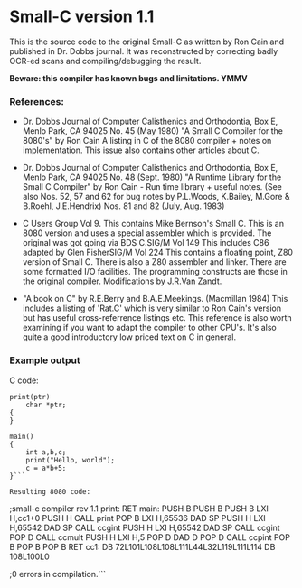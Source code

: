 # Small-C version 1.1

This is the source code to the original Small-C as written by Ron Cain and published in Dr. Dobbs journal. It was reconstructed by correcting badly OCR-ed scans and compiling/debugging the result.

<b>Beware: this compiler has known bugs and limitations. YMMV</b>

### References:
* Dr. Dobbs Journal of Computer Calisthenics and Orthodontia, Box E, Menlo Park, CA 94025 No. 45 (May 1980) "A Small C Compiler for the 8080's" by Ron Cain A listing in C of the 8080 compiler + notes on implementation. This issue also contains other articles about C.

* Dr. Dobbs Journal of Computer Calisthenics and Orthodontia, Box E, Menlo Park, CA 94025 No. 48 (Sept. 1980) "A Runtime Library for the Small C Compiler" by Ron Cain - Run time library + useful notes. (See also Nos. 52, 57 and 62 for bug notes by P.L.Woods, K.Bailey, M.Gore & B.Roehl, J.E.Hendrix) Nos. 81 and 82 (July, Aug. 1983) 

* C Users Group Vol 9. This contains Mike Bernson's Small C. This is an 8080 version and uses a special assembler which is provided. The original was got going via BDS C.SIG/M Vol 149 This includes C86 adapted by Glen FisherSIG/M Vol 224 This contains a floating point, Z80 version of Small C. There is also a Z80 assembler and linker. There are some formatted I/O facilities. The programming constructs are those in the original compiler. Modifications by J.R.Van Zandt.

* "A book on C" by R.E.Berry and B.A.E.Meekings. (Macmillan 1984) This includes a listing of 'Rat.C' which is very similar to Ron Cain's version but has useful cross-referrence listings etc. This reference is also worth examining if you want to adapt the compiler to other CPU's. It's also quite a good introductory low priced text on C in general.

### Example output

C code:
```
print(ptr)
    char *ptr;
{
}

main()
{
    int a,b,c;
    print("Hello, world");
    c = a*b+5;
}```

Resulting 8080 code:

```
;small-c compiler rev 1.1
print:
        RET
main:
        PUSH B
        PUSH B
        PUSH B
        LXI H,cc1+0
        PUSH H
        CALL print
        POP B
        LXI H,65536
        DAD SP
        PUSH H
        LXI H,65542
        DAD SP
        CALL ccgint
        PUSH H
        LXI H,65542
        DAD SP
        CALL ccgint
        POP D
        CALL ccmult
        PUSH H
        LXI H,5
        POP D
        DAD D
        POP D
        CALL ccpint
        POP B
        POP B
        POP B
        RET
cc1:    DB 72L101L108L108L111L44L32L119L111L114
        DB 108L100L0

;0 errors in compilation.```
